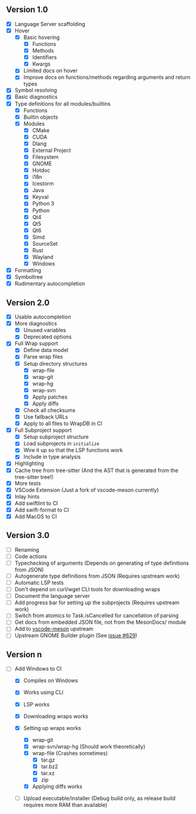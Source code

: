 ## Version 1.0
- [x] Language Server scaffolding
- [x] Hover
  - [x] Basic hovering
    - [x] Functions
    - [x] Methods
    - [x] Identifiers
    - [x] Kwargs
  - [x] Limited docs on hover
  - [x] Improve docs on functions/methods regarding arguments and return types
- [x] Symbol resolving
- [x] Basic diagnostics
- [x] Type definitions for all modules/builtins
  - [x] Functions
  - [x] Builtin objects
  - [x] Modules
    - [x] CMake
    - [x] CUDA
    - [x] Dlang
    - [x] External Project
    - [x] Filesystem
    - [x] GNOME
    - [x] Hotdoc
    - [x] i18n
    - [x] Icestorm
    - [x] Java
    - [x] Keyval
    - [x] Python 3
    - [x] Python
    - [x] Qt4
    - [x] Qt5
    - [x] Qt6
    - [x] Simd
    - [x] SourceSet
    - [x] Rust
    - [x] Wayland
    - [x] Windows
- [x] Formatting
- [x] Symboltree
- [x] Rudimentary autocompletion
## Version 2.0
- [x] Usable autocompletion
- [x] More diagnostics
  - [x] Unused variables
  - [x] Deprecated options
- [x] Full Wrap support
  - [x] Define data model
  - [x] Parse wrap files
  - [x] Setup directory structures
    - [x] wrap-file
    - [x] wrap-git
    - [x] wrap-hg
    - [x] wrap-svn
    - [x] Apply patches
    - [x] Apply diffs
  - [x] Check all checksums
  - [x] Use fallback URLs
  - [x] Apply to all files to WrapDB in CI
- [x] Full Subproject support
  - [x] Setup subproject structure
  - [x] Load subprojects in `initialize`
  - [x] Wire it up so that the LSP functions work
  - [x] Include in type analysis
- [x] Highlighting
- [x] Cache tree from tree-sitter (And the AST that is generated from the tree-sitter tree!)
- [x] More tests
- [x] VSCode Extension (Just a fork of vscode-meson currently)
- [x] Inlay hints
- [x] Add swiftlint to CI
- [x] Add swift-format to CI
- [x] Add MacOS to CI
## Version 3.0
- [ ] Renaming
- [ ] Code actions
- [ ] Typechecking of arguments (Depends on generating of type definitions from JSON)
- [ ] Autogenerate type definitions from JSON (Requires upstream work)
- [ ] Automatic LSP tests
- [ ] Don't depend on curl/wget CLI tools for downloading wraps
- [ ] Document the language server
- [ ] Add progress bar for setting up the subprojects (Requires upstream work)
- [ ] Switch from atomics to Task.isCancelled for cancellation of parsing
- [ ] Get docs from embedded JSON file, not from the MesonDocs/ module
- [ ] Add to [vscode-meson](https://github.com/mesonbuild/vscode-meson/pull/123) upstream
- [ ] Upstream GNOME Builder plugin (See [issue #629](https://gitlab.gnome.org/GNOME/gnome-builder/-/issues/629))
## Version n
- [ ] Add Windows to CI
  - [x] Compiles on Windows
  - [x] Works using CLI
  - [x] LSP works
  - [x] Downloading wraps works
  - [x] Setting up wraps works
    - [x] wrap-git
    - [x] wrap-svn/wrap-hg (Should work theoretically)
    - [x] wrap-file (Crashes sometimes)
      - [x] tar.gz
      - [x] tar.bz2
      - [x] tar.xz
      - [x] zip
    - [x] Applying diffs works
  - [ ] Upload executable/installer (Debug build only, as release build requires more RAM than available)

